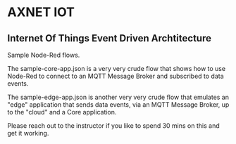 # AXNET IOT

## Internet Of Things Event Driven Archtitecture

Sample Node-Red flows.

The sample-core-app.json is a very very crude flow that shows how to use Node-Red to connect to an MQTT Message Broker and subscribed to data events.

The sample-edge-app.json is another very very crude flow that emulates an "edge" application that sends data events, via an MQTT Message Broker, up to the "cloud" and a Core application.

Please reach out to the instructor if you like to spend 30 mins on this and get it working.

